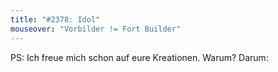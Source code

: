 ```yaml
---
title: "#2378: Idol"
mouseover: "Vorbilder != Fort Builder"
---
```


PS:
Ich freue mich schon auf eure Kreationen.
Warum? 
Darum:

